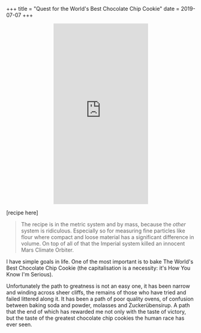 +++
title = "Quest for the World's Best Chocolate Chip Cookie"
date = 2019-07-07
+++

<div align="center">
  <iframe
    src="https://instagram.com/p/BxUUmP3nwEI/embed"
    frameborder="0"
    allowfullscreen
    scrolling="no"
    allowtransparency
    width="50%"
    height="480"
  ></iframe>
</div>

[recipe here]

> The recipe is in the metric system and by mass, because the *other* system is ridiculous. Especially so for measuring fine particles like flour where compact and loose material has a significant difference in volume. On top of all of that the Imperial system killed an innocent Mars Climate Orbiter.

I have simple goals in life. One of the most important is to bake The World's Best Chocolate Chip Cookie (the capitalisation is a necessity: it's How You Know I'm Serious).

Unfortunately the path to greatness is not an easy one, it has been narrow and winding across sheer cliffs, the remains of those who have tried and failed littered along it. It has been a path of poor quality ovens, of confusion between baking soda and powder, molasses and Zuckerübensirup. A path that the end of which has rewarded me not only with the taste of victory, but the taste of the greatest chocolate chip cookies the human race has ever seen.
